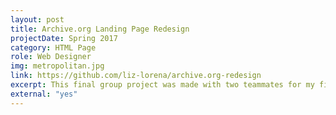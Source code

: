 ```yaml
---
layout: post
title: Archive.org Landing Page Redesign
projectDate: Spring 2017
category: HTML Page
role: Web Designer
img: metropolitan.jpg
link: https://github.com/liz-lorena/archive.org-redesign
excerpt: This final group project was made with two teammates for my first university Web Design course my sophomore year. The goal was to recreate three page of the Metropolitan Museum's portal on Archive.org and redesign the landing page. This was the first time I hard-coded a page since my senior high school web design class, and using CodePen.io I discovered I really enjoyed using HTML and CSS.
external: "yes"
---
```

